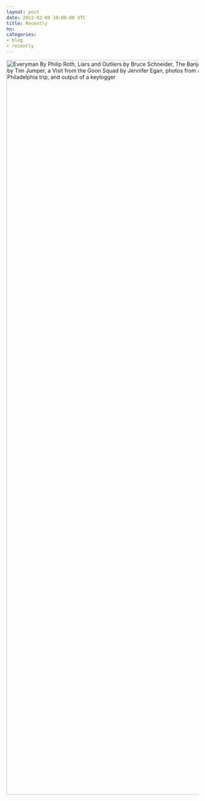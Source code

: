 ```yaml
---
layout: post
date: 2012-02-09 10:00:00 UTC
title: Recently
hn:
categories:
- blog
- recently
---
```


<img src='http://farm8.staticflickr.com/7065/6844371477_ecaf998991_o.png' height='1928' width='640' title='Everyman By Philip Roth, Liars and Outliers by Bruce Schneider, The Banjo Players Handbook by Tim Jumper, a Visit from the Goon Squad by Jennifer Egan, photos from a recent Philadelphia trip, and output of a keylogger' />

